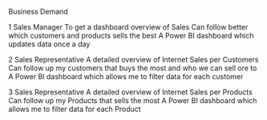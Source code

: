 Business Demand

1 Sales Manager To get a dashboard overview of Sales Can follow better which customers and products sells the best A Power BI dashboard which updates data once a day

2 Sales Representative A detailed overview of Internet Sales per Customers Can follow up my customers that buys the most and who we can sell ore to A Power BI dashboard which allows me to filter data for each customer

3 Sales Representative A detailed overview of Internet Sales per Products Can follow up my Products that sells the most A Power BI dashboard which allows me to filter data for each Product